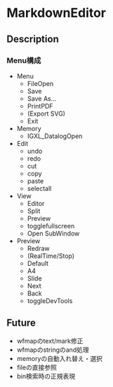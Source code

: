 # MarkdownEditor

## Description

### Menu構成

- Menu
  - FileOpen
  - Save
  - Save As...
  - PrintPDF
  - (Export SVG)
  - Exit
- Memory
  - IGXL_DatalogOpen
- Edit
  - undo
  - redo
  - cut
  - copy
  - paste
  - selectall
- View
  - Editor
  - Split
  - Preview
  - togglefullscreen
  - Open SubWindow
- Preview
  - Redraw
  - (RealTime/Stop)
  - Default
  - A4
  - Slide
  - Next
  - Back
  - toggleDevTools


## Future

- wfmapのtext/mark修正
- wfmapのstringのand処理
- memoryの自動入れ替え・選択
- fileの直接参照
- bin検索時の正規表現
